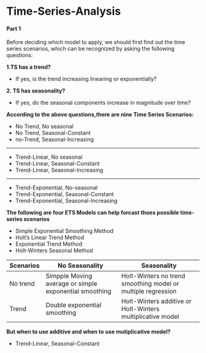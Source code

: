 # Time-Series-Analysis

#### Part 1
Before deciding which model to apply, we should first find out the time series scenarios, which can be recognized by asking the following questions:

**1.TS has a trend?**

+ If yes, is the trend increasing linearing or exponentially?

**2. TS has seasonality?**

+ If yes, do the seasonal components increase in magnitude over time?


**According to the above questions,there are nine Time Series Scenarios:**

+ No Trend, No seasonal
+ No Trend, Seasonal-Constant
+ no-Trend, Seasonal-Increasing
---
+ Trend-Linear, No seasonal
+ Trend-Linear, Seasonal-Constant
+ Trend-Linear, Seasonal-Increasing
---
+ Trend-Exponential, No-seasonal
+ Trend-Exponential, Seasonal-Constant
+ Trend-Exponential, Seasonal-Increasing

**The following are four ETS Models can help forcast thoes possible time-series scenarios**

+ Simple Exponential Smoothing Method
+ Holt’s Linear Trend Method
+ Exponential Trend Method
+ Holt-Winters Seasonal Method

Scenarios | No Seasonality | Seasonality
--- | --- | ---
No trend | Simpple Moving average or simple exponential smoothing | Holt-Winters no trend smoothing model or multiple regression
Trend | Double exponential smoothing | Holt-Winters additive or Holt-Winters multiplicative model

**But when to use additive and when to use mutiplicative model?** 


+ Trend-Linear, Seasonal-Constant
